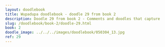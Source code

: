 ```yaml
---
layout: doodlebook
title: Wupadupa doodlebook - doodle 29 from book 2
description: Doodle 29 from book 2 - Comments and doodles that capture the essence of this event  
slug: /doodlebook/book-2/doodle-29.html
book: 2
doodle_image: ../../../images/doodlebook/050304_13.jpg
ref: 29
---	  
```

																																																																							